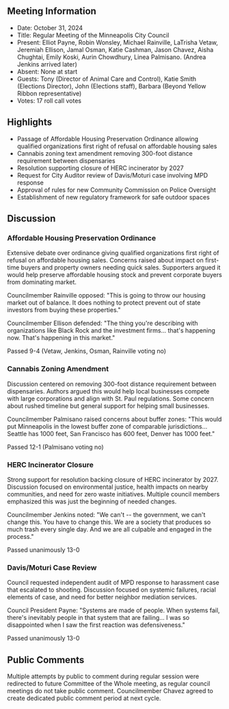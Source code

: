 ## Meeting Information
- Date: October 31, 2024
- Title: Regular Meeting of the Minneapolis City Council
- Present: Elliot Payne, Robin Wonsley, Michael Rainville, LaTrisha Vetaw, Jeremiah Ellison, Jamal Osman, Katie Cashman, Jason Chavez, Aisha Chughtai, Emily Koski, Aurin Chowdhury, Linea Palmisano. (Andrea Jenkins arrived later)
- Absent: None at start
- Guests: Tony (Director of Animal Care and Control), Katie Smith (Elections Director), John (Elections staff), Barbara (Beyond Yellow Ribbon representative)
- Votes: 17 roll call votes

## Highlights
- Passage of Affordable Housing Preservation Ordinance allowing qualified organizations first right of refusal on affordable housing sales
- Cannabis zoning text amendment removing 300-foot distance requirement between dispensaries
- Resolution supporting closure of HERC incinerator by 2027
- Request for City Auditor review of Davis/Moturi case involving MPD response
- Approval of rules for new Community Commission on Police Oversight
- Establishment of new regulatory framework for safe outdoor spaces

## Discussion

### Affordable Housing Preservation Ordinance
Extensive debate over ordinance giving qualified organizations first right of refusal on affordable housing sales. Concerns raised about impact on first-time buyers and property owners needing quick sales. Supporters argued it would help preserve affordable housing stock and prevent corporate buyers from dominating market.

Councilmember Rainville opposed: "This is going to throw our housing market out of balance. It does nothing to protect prevent out of state investors from buying these properties."

Councilmember Ellison defended: "The thing you're describing with organizations like Black Rock and the investment firms... that's happening now. That's happening in this market."

Passed 9-4 (Vetaw, Jenkins, Osman, Rainville voting no)

### Cannabis Zoning Amendment 
Discussion centered on removing 300-foot distance requirement between dispensaries. Authors argued this would help local businesses compete with large corporations and align with St. Paul regulations. Some concern about rushed timeline but general support for helping small businesses.

Councilmember Palmisano raised concerns about buffer zones: "This would put Minneapolis in the lowest buffer zone of comparable jurisdictions... Seattle has 1000 feet, San Francisco has 600 feet, Denver has 1000 feet."

Passed 12-1 (Palmisano voting no)

### HERC Incinerator Closure
Strong support for resolution backing closure of HERC incinerator by 2027. Discussion focused on environmental justice, health impacts on nearby communities, and need for zero waste initiatives. Multiple council members emphasized this was just the beginning of needed changes.

Councilmember Jenkins noted: "We can't -- the government, we can't change this. You have to change this. We are a society that produces so much trash every single day. And we are all culpable and engaged in the process."

Passed unanimously 13-0

### Davis/Moturi Case Review
Council requested independent audit of MPD response to harassment case that escalated to shooting. Discussion focused on systemic failures, racial elements of case, and need for better neighbor mediation services.

Council President Payne: "Systems are made of people. When systems fail, there's inevitably people in that system that are failing... I was so disappointed when I saw the first reaction was defensiveness."

Passed unanimously 13-0

## Public Comments
Multiple attempts by public to comment during regular session were redirected to future Committee of the Whole meeting, as regular council meetings do not take public comment. Councilmember Chavez agreed to create dedicated public comment period at next cycle.
